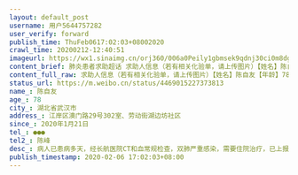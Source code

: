```yaml
---
layout: default_post
username: 用户5644757282
user_verify: forward
publish_time: ThuFeb0617:02:03+08002020
crawl_time: 20200212-12:40:51
imageurl: https://wx1.sinaimg.cn/orj360/006a0Peily1gbmsek9qdnj30ci0m8dgx.jpg,https://wx2.sinaimg.cn/orj360/006a0Peily1gbmsem0adej30u01hcqf1.jpg,https://wx4.sinaimg.cn/orj360/006a0Peily1gbmsemg1j2j30ci0m8tap.jpg,https://wx4.sinaimg.cn/orj360/006a0Peily1gbmsensahkj30u01hctl3.jpg
content_brief: 肺炎患者求助超话 求助人信息（若有相关化验单，请上传图片）【姓名】陈自友【年龄】78【所在城市】湖北省武汉市【所在小区、社区】江岸区澳门路29号302室、劳动街湖边坊社区【患病时间】2020年1月21日【联系方式】●●●【其他紧急联系人】陈峰【病情描述】病人已患病多天，经长航医 ...全文
content_full_raw: 求助人信息（若有相关化验单，请上传图片）【姓名】陈自友【年龄】78【所在城市】湖北省武汉市【所在小区、社区】江岸区澳门路29号302室、劳动街湖边坊社区【患病时间】2020年1月21日【联系方式】●●●【其他紧急联系人】陈峰【病情描述】病人已患病多天，经长航医院CT和血常规检查，双肺严重感染，需要住院治疗，已上报社区一周，至今无法解决床位。病人年迈，现在卧病在床，已无法进食，仅靠氧气机呼吸，急需住院治疗，救命！加急！
status_url: https://m.weibo.cn/status/4469015227373813
name_: 陈自友
age_: 78
city_: 湖北省武汉市
address_: 江岸区澳门路29号302室、劳动街湖边坊社区
since_: 2020年1月21日
tel_: ●●●
tel2_: 陈峰
desc_: 病人已患病多天，经长航医院CT和血常规检查，双肺严重感染，需要住院治疗，已上报社区一周，至今无法解决床位。病人年迈，现在卧病在床，已无法进食，仅靠氧气机呼吸，急需住院治疗，救命！加急！
publish_timestamp: 2020-02-06 17:02:03+08:00
---
```

